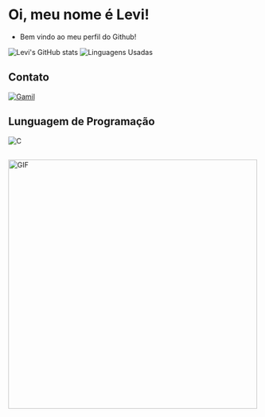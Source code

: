 
# Oi, meu nome é Levi!

- Bem vindo ao meu perfil do Github!

![Levi's GitHub stats](https://github-readme-stats.vercel.app/api?username=Levi2804&show_icons=true&theme=algolia)
![Linguagens Usadas](https://github-readme-stats.vercel.app/api/top-langs/?username=Levi2804&layout=compact&show_icons=true&theme=algolia)
## Contato

[![Gamil](https://img.shields.io/badge/Gmail-D14836?style=for-the-badge&logo=gmail&logoColor=white)](mailto:leviaraujomaianeto@gmail.com)

## Lunguagem de Programação
![C](https://img.shields.io/badge/C-00599C?style=for-the-badge&logo=c&logoColor=white)
## 
<img src="https://pa1.aminoapps.com/6432/e653236c854c86f066dc84bac2215868a7c3d57c_hq.gif" alt="GIF" width="500">
